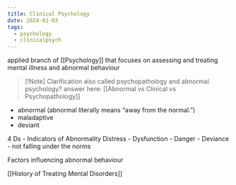 ```yaml
---
title: Clinical Psychology
date: 2024-01-03
tags:
  - psychology
  - clinicalpsych
---
```

applied branch of [[Psychology]]
that focuses on assessing and treating mental illness and abnormal behaviour

>[!Note] Clarification
>also called psychopathology and abnormal psychology?
> answer here: [[Abnormal vs Clinical vs Psychopathology]]

- abnormal (abnormal literally means “away from the normal.”)
- maladaptive
- deviant

4 Ds - Indicators of Abnormality
Distress - 
Dysfunction - 
Danger - 
Deviance - not falling under the norms

Factors influencing abnormal behaviour

[[History of Treating Mental Disorders]]